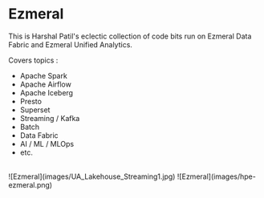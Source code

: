 # Ezmeral

This is Harshal Patil's eclectic collection of code bits run on Ezmeral Data Fabric and Ezmeral Unified Analytics.

Covers topics :

* Apache Spark
* Apache Airflow
* Apache Iceberg
* Presto
* Superset
* Streaming / Kafka
* Batch
* Data Fabric 
* AI / ML / MLOps
* etc.

<br>
![Ezmeral](images/UA_Lakehouse_Streaming1.jpg)
![Ezmeral](images/hpe-ezmeral.png)
<br>

